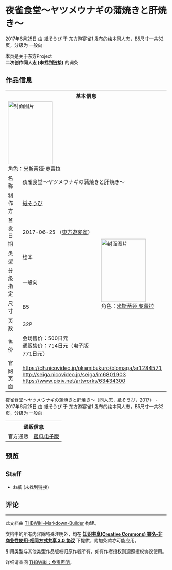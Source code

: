 # 夜雀食堂～ヤツメウナギの蒲焼きと肝焼き～

<!-- source html: G:\repos\THBWiki-Markdown-Builder\THBWikiMarkdown\Temp\main\e\ed\ns0%3A%E5%A4%9C%E9%9B%80%E9%A3%9F%E5%A0%82%EF%BD%9E%E3%83%A4%E3%83%84%E3%83%A1%E3%82%A6%E3%83%8A%E3%82%AE%E3%81%AE%E8%92%B2%E7%84%BC%E3%81%8D%E3%81%A8%E8%82%9D%E7%84%BC%E3%81%8D%EF%BD%9E.html -->

2017年6月25日 由 紙そうび 于 东方游宴雀1 发布的绘本同人志，B5尺寸一共32页，分级为 一般向

本页是关于东方Project  
 **二次创作同人志 (未找到链接)** 的词条
## 作品信息

<table><tbody><tr><th colspan="3">基本信息</th></tr><tr><td class="cover-artwork-mobile" colspan="2"><a href="./文件-夜雀食堂～ヤツメウナギの蒲焼きと肝焼き～封面.jpg.md" class="image" title="封面图片"><img alt="封面图片" src="https://upload.thwiki.cc/thumb/6/62/%E5%A4%9C%E9%9B%80%E9%A3%9F%E5%A0%82%EF%BD%9E%E3%83%A4%E3%83%84%E3%83%A1%E3%82%A6%E3%83%8A%E3%82%AE%E3%81%AE%E8%92%B2%E7%84%BC%E3%81%8D%E3%81%A8%E8%82%9D%E7%84%BC%E3%81%8D%EF%BD%9E%E5%B0%81%E9%9D%A2.jpg/139px-%E5%A4%9C%E9%9B%80%E9%A3%9F%E5%A0%82%EF%BD%9E%E3%83%A4%E3%83%84%E3%83%A1%E3%82%A6%E3%83%8A%E3%82%AE%E3%81%AE%E8%92%B2%E7%84%BC%E3%81%8D%E3%81%A8%E8%82%9D%E7%84%BC%E3%81%8D%EF%BD%9E%E5%B0%81%E9%9D%A2.jpg" decoding="async" loading="lazy" width="139" height="196" srcset="https://upload.thwiki.cc/thumb/6/62/%E5%A4%9C%E9%9B%80%E9%A3%9F%E5%A0%82%EF%BD%9E%E3%83%A4%E3%83%84%E3%83%A1%E3%82%A6%E3%83%8A%E3%82%AE%E3%81%AE%E8%92%B2%E7%84%BC%E3%81%8D%E3%81%A8%E8%82%9D%E7%84%BC%E3%81%8D%EF%BD%9E%E5%B0%81%E9%9D%A2.jpg/208px-%E5%A4%9C%E9%9B%80%E9%A3%9F%E5%A0%82%EF%BD%9E%E3%83%A4%E3%83%84%E3%83%A1%E3%82%A6%E3%83%8A%E3%82%AE%E3%81%AE%E8%92%B2%E7%84%BC%E3%81%8D%E3%81%A8%E8%82%9D%E7%84%BC%E3%81%8D%EF%BD%9E%E5%B0%81%E9%9D%A2.jpg 1.5x, https://upload.thwiki.cc/thumb/6/62/%E5%A4%9C%E9%9B%80%E9%A3%9F%E5%A0%82%EF%BD%9E%E3%83%A4%E3%83%84%E3%83%A1%E3%82%A6%E3%83%8A%E3%82%AE%E3%81%AE%E8%92%B2%E7%84%BC%E3%81%8D%E3%81%A8%E8%82%9D%E7%84%BC%E3%81%8D%EF%BD%9E%E5%B0%81%E9%9D%A2.jpg/277px-%E5%A4%9C%E9%9B%80%E9%A3%9F%E5%A0%82%EF%BD%9E%E3%83%A4%E3%83%84%E3%83%A1%E3%82%A6%E3%83%8A%E3%82%AE%E3%81%AE%E8%92%B2%E7%84%BC%E3%81%8D%E3%81%A8%E8%82%9D%E7%84%BC%E3%81%8D%EF%BD%9E%E5%B0%81%E9%9D%A2.jpg 2x" data-file-width="1504" data-file-height="2124"></a><div class="cover-char">角色：<a href="./米斯蒂娅·萝蕾拉.md" title="米斯蒂娅·萝蕾拉">米斯蒂娅·萝蕾拉</a></div></td>
</tr><tr><td class="label">名称</td><td colspan="2"> 夜雀食堂～ヤツメウナギの蒲焼きと肝焼き～ </td></tr><tr><td class="label">制作方</td><td><a href="./紙そうび.md" title="紙そうび">紙そうび</a></td><td class="cover-artwork" rowspan="7" style="min-width:196px;"><a href="./文件-夜雀食堂～ヤツメウナギの蒲焼きと肝焼き～封面.jpg.md" class="image" title="封面图片"><img alt="封面图片" src="https://upload.thwiki.cc/thumb/6/62/%E5%A4%9C%E9%9B%80%E9%A3%9F%E5%A0%82%EF%BD%9E%E3%83%A4%E3%83%84%E3%83%A1%E3%82%A6%E3%83%8A%E3%82%AE%E3%81%AE%E8%92%B2%E7%84%BC%E3%81%8D%E3%81%A8%E8%82%9D%E7%84%BC%E3%81%8D%EF%BD%9E%E5%B0%81%E9%9D%A2.jpg/139px-%E5%A4%9C%E9%9B%80%E9%A3%9F%E5%A0%82%EF%BD%9E%E3%83%A4%E3%83%84%E3%83%A1%E3%82%A6%E3%83%8A%E3%82%AE%E3%81%AE%E8%92%B2%E7%84%BC%E3%81%8D%E3%81%A8%E8%82%9D%E7%84%BC%E3%81%8D%EF%BD%9E%E5%B0%81%E9%9D%A2.jpg" decoding="async" loading="lazy" width="139" height="196" srcset="https://upload.thwiki.cc/thumb/6/62/%E5%A4%9C%E9%9B%80%E9%A3%9F%E5%A0%82%EF%BD%9E%E3%83%A4%E3%83%84%E3%83%A1%E3%82%A6%E3%83%8A%E3%82%AE%E3%81%AE%E8%92%B2%E7%84%BC%E3%81%8D%E3%81%A8%E8%82%9D%E7%84%BC%E3%81%8D%EF%BD%9E%E5%B0%81%E9%9D%A2.jpg/208px-%E5%A4%9C%E9%9B%80%E9%A3%9F%E5%A0%82%EF%BD%9E%E3%83%A4%E3%83%84%E3%83%A1%E3%82%A6%E3%83%8A%E3%82%AE%E3%81%AE%E8%92%B2%E7%84%BC%E3%81%8D%E3%81%A8%E8%82%9D%E7%84%BC%E3%81%8D%EF%BD%9E%E5%B0%81%E9%9D%A2.jpg 1.5x, https://upload.thwiki.cc/thumb/6/62/%E5%A4%9C%E9%9B%80%E9%A3%9F%E5%A0%82%EF%BD%9E%E3%83%A4%E3%83%84%E3%83%A1%E3%82%A6%E3%83%8A%E3%82%AE%E3%81%AE%E8%92%B2%E7%84%BC%E3%81%8D%E3%81%A8%E8%82%9D%E7%84%BC%E3%81%8D%EF%BD%9E%E5%B0%81%E9%9D%A2.jpg/277px-%E5%A4%9C%E9%9B%80%E9%A3%9F%E5%A0%82%EF%BD%9E%E3%83%A4%E3%83%84%E3%83%A1%E3%82%A6%E3%83%8A%E3%82%AE%E3%81%AE%E8%92%B2%E7%84%BC%E3%81%8D%E3%81%A8%E8%82%9D%E7%84%BC%E3%81%8D%EF%BD%9E%E5%B0%81%E9%9D%A2.jpg 2x" data-file-width="1504" data-file-height="2124"></a><div class="cover-char">角色：<a href="./米斯蒂娅·萝蕾拉.md" title="米斯蒂娅·萝蕾拉">米斯蒂娅·萝蕾拉</a></div></td>
</tr><tr><td class="label">首发日期</td><td>2017-06-25&#160;（<a href="/展会作品列表?e=%E4%B8%9C%E6%96%B9%E6%B8%B8%E5%AE%B4%E9%9B%80%231">東方遊宴雀</a>）</td></tr><tr><td class="label">类型</td><td>绘本</td></tr><tr><td class="label">分级指定</td><td>一般向</td></tr><tr><td class="label">尺寸</td><td>B5</td></tr><tr><td class="label">页数</td><td>32P</td></tr><tr><td class="label">售价</td><td>会场售价：500日元<br>通贩售价：714日元（电子版771日元）</td></tr>
<tr><td class="label">官网页面</td><td colspan="2"><a rel="nofollow" class="external free" href="https://ch.nicovideo.jp/okamibukuro/blomaga/ar1284571">https://ch.nicovideo.jp/okamibukuro/blomaga/ar1284571</a><br><a rel="nofollow" class="external free" href="http://seiga.nicovideo.jp/seiga/im6801903">http://seiga.nicovideo.jp/seiga/im6801903</a><br><a rel="nofollow" class="external free" href="https://www.pixiv.net/artworks/63434300">https://www.pixiv.net/artworks/63434300</a></td></tr></tbody></table>

夜雀食堂～ヤツメウナギの蒲焼きと肝焼き～（同人志，紙そうび，2017） - 2017年6月25日 由 紙そうび 于 东方游宴雀1 发布的绘本同人志，B5尺寸一共32页，分级为 一般向

<table><tbody><tr><th colspan="3">通贩信息</th></tr><tr><td class="label">官方通贩</td><td colspan="2"><a rel="nofollow" class="external text" href="https://www.melonbooks.co.jp/detail/detail.php?product_id=253066">蜜瓜电子版</a></td></tr></tbody></table>


## 预览
## Staff
- お紙 (未找到链接)

## 评论




---

此文档由 [THBWiki-Markdown-Builder](https://github.com/Delsin-Yu/THBWiki-Markdown-Builder) 构建。

文档中的所有内容除特殊注明外，均在 [**知识共享(Creative Commons) 署名-非商业性使用-相同方式共享 3.0 协议**](https://creativecommons.org/licenses/by-sa/3.0/deed.zh-hans) 下提供，附加条款亦可能应用。

引用类型与其他类型作品版权归原作者所有，如有作者授权则遵照授权协议使用。

详细请查阅 [THBWiki：免责声明](https://thbwiki.cc/THBWiki:%E5%85%8D%E8%B4%A3%E5%A3%B0%E6%98%8E)。

